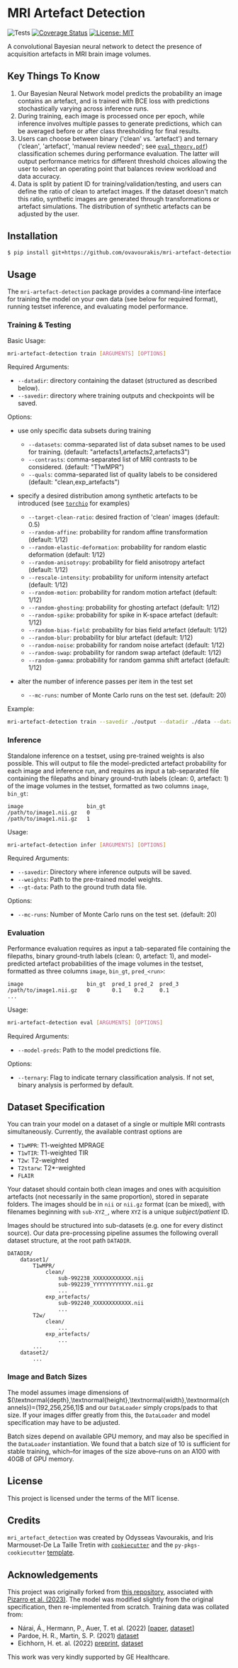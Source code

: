 # MRI Artefact Detection

![Tests](
https://github.com/ovavourakis/mri-artefact-detection/actions/workflows/ci.yml/badge.svg)
[![Coverage Status](
https://coveralls.io/repos/github/ovavourakis/mri-artefact-detection/badge.svg?branch=main)](https://coveralls.io/github/ovavourakis/mri-artefact-detection?branch=main)
[![License: MIT](
https://img.shields.io/badge/License-MIT-yellow.svg)](https://opensource.org/licenses/MIT)

<!-- ![Code style: black](
https://img.shields.io/badge/code%20style-black-000000.svg) -->

A convolutional Bayesian neural network to detect the presence of acquisition artefacts in MRI brain image volumes.

## Key Things To Know

1. Our Bayesian Neural Network model predicts the probability an image contains an artefact, and is trained with BCE loss with predictions stochastically varying across inference runs. 
2. During training, each image is processed once per epoch, while inference involves multiple passes to generate predictions, which can be averaged before or after class thresholding for final results. 
3. Users can choose between binary ('clean' vs. 'artefact') and ternary ('clean', 'artefact', 'manual review needed'; see [`eval_theory.pdf`](eval_theory.pdf)) classification schemes during performance evaluation. The latter will output performance metrics for different threshold choices allowing the user to select an operating point that balances review workload and data accuracy.
4. Data is split by patient ID for training/validation/testing, and users can define the ratio of clean to artefact images. If the dataset doesn't match this ratio, synthetic images are generated through transformations or artefact simulations. The distribution of synthetic artefacts can be adjusted by the user.

## Installation

```bash
$ pip install git+https://github.com/ovavourakis/mri-artefact-detection.git
```

## Usage

The `mri-artefact-detection` package provides a command-line interface for training the model on your own data (see below for required format), running testset inference, and evaluating model performance.

### Training & Testing

Basic Usage:
```bash
mri-artefact-detection train [ARGUMENTS] [OPTIONS]
```

Required Arguments:
- `--datadir`: directory containing the dataset (structured as described below).
- `--savedir`: directory where training outputs and checkpoints will be saved.

Options:

- use only specific data subsets during training

    - `--datasets`: comma-separated list of data subset names to be used for training. (default: "artefacts1,artefacts2,artefacts3")
    - `--contrasts`: comma-separated list of MRI contrasts to be considered. (default: "T1wMPR")
    - `--quals`: comma-separated list of quality labels to be considered (default: "clean,exp_artefacts")

- specify a desired distribution among synthetic artefacts to be introduced (see [`torchio`](https://torchio.readthedocs.io/transforms/augmentation.html) for examples)

    - `--target-clean-ratio`: desired fraction of 'clean' images (default: 0.5)
    - `--random-affine`: probability for random affine transformation (default: 1/12)
    - `--random-elastic-deformation`: probability for random elastic deformation (default: 1/12)
    - `--random-anisotropy`: probability for field anisotropy artefact (default: 1/12)
    - `--rescale-intensity`: probability for uniform intensity artefact (default: 1/12)
    - `--random-motion`: probability for random motion artefact (default: 1/12)
    - `--random-ghosting`: probability for ghosting artefact (default: 1/12)
    - `--random-spike`: probability for spike in K-space artefact (default: 1/12)
    - `--random-bias-field`: probability for bias field artefact (default: 1/12)
    - `--random-blur`: probability for blur artefact (default: 1/12)
    - `--random-noise`: probability for random noise artefact (default: 1/12)
    - `--random-swap`: probability for random swap artefact (default: 1/12)
    - `--random-gamma`: probability for random gamma shift artefact (default: 1/12)

- alter the number of inference passes per item in the test set 

    - `--mc-runs`: number of Monte Carlo runs on the test set. (default: 20)

Example:
```bash
mri-artefact-detection train --savedir ./output --datadir ./data --datasets artefacts1,artefacts2 --contrasts T1wMPR --quals clean,exp_artefacts --random-ghosting 0.5 --random-anisotropy 0.5 --mc-runs 10
```

### Inference

Standalone inference on a testset, using pre-trained weights is also possible.
This will output to file the model-predicted artefact probability for each image and inference run, and requires as input a tab-separated file containing the filepaths and binary ground-truth labels (clean: 0, artefact: 1) of the image volumes in the testset, formatted as two columns `image`, `bin_gt`:

```
image                    bin_gt
/path/to/image1.nii.gz   0
/path/to/image1.nii.gz   1
```

Usage:
```bash
mri-artefact-detection infer [ARGUMENTS] [OPTIONS]
```

Required Arguments:
- `--savedir`: Directory where inference outputs will be saved.
- `--weights`: Path to the pre-trained model weights.
- `--gt-data`: Path to the ground truth data file.

Options:
- `--mc-runs`: Number of Monte Carlo runs on the test set. (default: 20)

### Evaluation

Performance evaluation requires as input a tab-separated file containing the filepaths, binary ground-truth labels (clean: 0, artefact: 1), and model-predicted artefact probabilities of the image volumes in the testset, formatted as three columns `image`, `bin_gt`, `pred_<run>`:

```
image                    bin_gt  pred_1 pred_2  pred_3
/path/to/image1.nii.gz   0       0.1    0.2     0.1
...
```

Usage:
```bash
mri-artefact-detection eval [ARGUMENTS] [OPTIONS]
``` 

Required Arguments:
- `--model-preds`: Path to the model predictions file.

Options:
- `--ternary`: Flag to indicate ternary classification analysis. If not set, binary analysis is performed by default.

## Dataset Specification

You can train your model on a dataset of a single or multiple MRI contrasts simultaneously.
Currently, the available contrast options are

* `T1wMPR`: T1-weighted MPRAGE
* `T1wTIR`: T1-weighted TIR
* `T2w`: T2-weighted
* `T2starw`: T2*-weighted
* `FLAIR`

Your dataset should contain both clean images and ones with acquisition artefacts (not necessarily in the same proportion), stored in separate folders.
The images should be in `nii` or `nii.gz` format (can be mixed), with filenames beginning with `sub-XYZ_`, where `XYZ` is a unique *subject/patient* ID. 

Images should be structured into sub-datasets (e.g. one for every distinct source). Our data pre-processing pipeline assumes the following overall dataset structure, at the root path `DATADIR`.

```
DATADIR/
    dataset1/
        T1wMPR/
            clean/
                sub-992238_XXXXXXXXXXXX.nii
                sub-992239_YYYYYYYYYYYY.nii.gz
                ...
            exp_artefacts/
                sub-992240_XXXXXXXXXXXX.nii
                ...
        T2w/
            clean/
                ...
            exp_artefacts/
                ...
        ...
    dataset2/
        ...
```

### Image and Batch Sizes

The model assumes image dimensions of $(\textnormal{depth},\textnormal{height},\textnormal{width},\textnormal{channels})=(192,256,256,1)$ and our `DataLoader` simply crops/pads to that size. If your images differ greatly from this, the `DataLoader` and model specification may have to be adjusted.

Batch sizes depend on available GPU memory, and may also be specified in the `DataLoader` instantiation. We found that a batch size of 10 is sufficient for stable training, which–for images of the size above–runs on an A100 with 40GB of GPU memory.

## License

This project is licensed under the terms of the MIT license.

## Credits

`mri_artefact_detection` was created by Odysseas Vavourakis, and Iris Marmouset-De La Taille Tretin with [`cookiecutter`](https://cookiecutter.readthedocs.io/en/latest/) and the `py-pkgs-cookiecutter` [template](https://github.com/py-pkgs/py-pkgs-cookiecutter).

## Acknowledgements

This project was originally forked from [this repository](https://github.com/AS-Lab/Pizarro-et-al-2023-DL-detects-MRI-artifacts), associated with [Pizarro et al. (2023)](https://doi.org/10.1016/j.media.2023.102942). 
The model was modified slightly from the original specification, then re-implemented from scratch.
Training data was collated from:

* Nárai, Á., Hermann, P., Auer, T. et al. (2022) [[paper](https://doi.org/10.1038/s41597-022-01694-8), [dataset](https://doi.org/10.18112/openneuro.ds004173.v1.0.2)]
* Pardoe, H. R., Martin, S. P. (2021) [dataset](https://doi.org/10.18112/openneuro.ds003639.v1.0.0)
* Eichhorn, H. et. al. (2022) [preprint](https://doi.org/10.31234/osf.io/vzh4g), [dataset](https://doi.org/10.18112/openneuro.ds003639.v1.0.0)

This work was very kindly supported by GE Healthcare.
